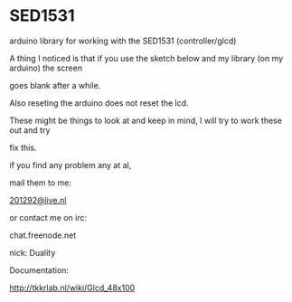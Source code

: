 SED1531
=======

arduino library for working with the SED1531 (controller/glcd)

A thing I noticed is that if you use the sketch below and my library (on my arduino) the screen

goes blank after a while.

Also reseting the arduino does not reset the lcd.

These might be things to look at and keep in mind, I will try to work these out and try

fix this.

if you find any problem any at al,

mail them to me:

201292@live.nl

or contact me on irc:

chat.freenode.net

nick: Duality

Documentation:

http://tkkrlab.nl/wiki/Glcd_48x100
